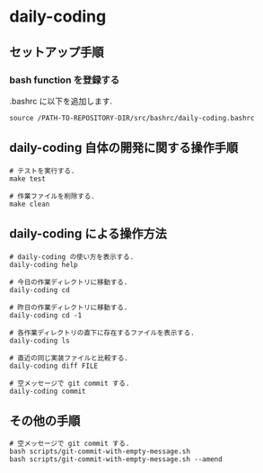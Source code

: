 # daily-coding

## セットアップ手順

### bash function を登録する

.bashrc に以下を追加します.

    source /PATH-TO-REPOSITORY-DIR/src/bashrc/daily-coding.bashrc

## daily-coding 自体の開発に関する操作手順

    # テストを実行する.
    make test

    # 作業ファイルを削除する.
    make clean

## daily-coding による操作方法

    # daily-coding の使い方を表示する.
    daily-coding help

    # 今日の作業ディレクトリに移動する.
    daily-coding cd

    # 昨日の作業ディレクトリに移動する.
    daily-coding cd -1

    # 各作業ディレクトリの直下に存在するファイルを表示する.
    daily-coding ls

    # 直近の同じ実装ファイルと比較する.
    daily-coding diff FILE

    # 空メッセージで git commit する.
    daily-coding commit

## その他の手順

    # 空メッセージで git commit する.
    bash scripts/git-commit-with-empty-message.sh
    bash scripts/git-commit-with-empty-message.sh --amend

